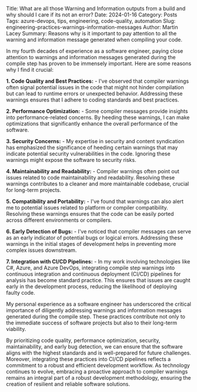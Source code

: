 Title: What are all those Warning and Information outputs from a build and why should I care if its not an error?
Date: 2024-01-16
Category: Posts 
Tags: azure-devops, tips, engineering, code-quality, automation
Slug: engineering-practices-warnings-information-messages
Author: Martin Lacey
Summary: Reasons why is it important to pay attention to all the warning and information message generated when compiling your code.

In my fourth decades of experience as a software engineer, paying close attention to warnings and information messages generated during the compile step has proven to be immensely important. Here are some reasons why I find it crucial:

**1. Code Quality and Best Practices:** - I've observed that compiler warnings often signal potential issues in the code that might not hinder compilation but can lead to runtime errors or unexpected behavior. Addressing these warnings ensures that I adhere to coding standards and best practices.

**2. Performance Optimization:** - Some compiler messages provide insights into performance-related concerns. By heeding these warnings, I can make optimizations that significantly enhance the overall performance of the software.

**3. Security Concerns:** - My expertise in security and content syndication has emphasized the significance of heeding certain warnings that may indicate potential security vulnerabilities in the code. Ignoring these warnings might expose the software to security risks.

**4. Maintainability and Readability:** - Compiler warnings often point out issues related to code maintainability and readability. Resolving these warnings contributes to a cleaner and more maintainable codebase, crucial for long-term projects.

**5. Compatibility and Portability:** - I've found that warnings can also alert me to potential issues related to platform or compiler compatibility. Resolving these warnings ensures that the code can be easily ported across different environments or compilers.

**6. Early Detection of Bugs:** - I've noticed that compiler messages can serve as an early indicator of potential bugs or logical errors. Addressing these warnings in the initial stages of development helps in preventing more complex issues downstream.

**7. Integration with CI/CD Pipelines:** -  In my work involving technologies like C#, Azure, and Azure DevOps, integrating compile step warnings into continuous integration and continuous deployment (CI/CD) pipelines for analysis has become standard practice. This ensures that issues are caught early in the development process, reducing the likelihood of deploying faulty code.

My personal experience as a software engineer has underscored the critical importance of diligently addressing warnings and information messages generated during the compile step. These practices contribute not only to the immediate success of software projects but also to their long-term viability. 

By prioritizing code quality, performance optimization, security, maintainability, and early bug detection, we can ensure that the software aligns with the highest standards and is well-prepared for future challenges. Moreover, integrating these practices into CI/CD pipelines reflects a commitment to a robust and efficient development workflow. As technology continues to evolve, embracing a proactive approach to compiler warnings remains an integral part of a robust development methodology, ensuring the creation of resilient and reliable software solutions.
